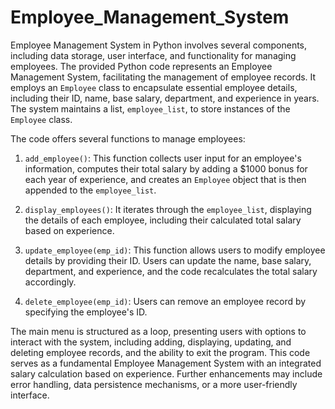 # Employee_Management_System
Employee Management System in Python involves several components, including data storage, user interface, and functionality for managing employees. 
The provided Python code represents an Employee Management System, facilitating the management of employee records. It employs an `Employee` class to encapsulate essential employee details, including their ID, name, base salary, department, and experience in years. The system maintains a list, `employee_list`, to store instances of the `Employee` class.

The code offers several functions to manage employees:

1. `add_employee()`: This function collects user input for an employee's information, computes their total salary by adding a $1000 bonus for each year of experience, and creates an `Employee` object that is then appended to the `employee_list`.

2. `display_employees()`: It iterates through the `employee_list`, displaying the details of each employee, including their calculated total salary based on experience.

3. `update_employee(emp_id)`: This function allows users to modify employee details by providing their ID. Users can update the name, base salary, department, and experience, and the code recalculates the total salary accordingly.

4. `delete_employee(emp_id)`: Users can remove an employee record by specifying the employee's ID.

The main menu is structured as a loop, presenting users with options to interact with the system, including adding, displaying, updating, and deleting employee records, and the ability to exit the program. This code serves as a fundamental Employee Management System with an integrated salary calculation based on experience. Further enhancements may include error handling, data persistence mechanisms, or a more user-friendly interface.
